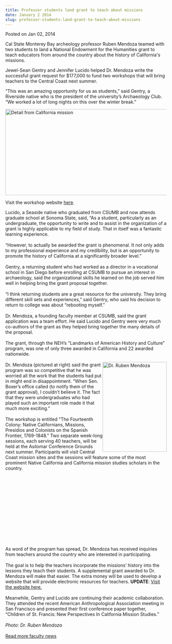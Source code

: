 ```yaml
---
title: Professor students land grant to teach about missions
date: January 2 2014
slug: professor-students-land-grant-to-teach-about-missions
---
```


 



<span class="date">Posted on Jan 02, 2014    </span>
<p>Cal State Monterey Bay archeology professor Ruben Mendoza teamed
with two students to land a National Endowment for the Humanities
grant to teach educators from around the country about the history
of California&apos;s missions.</p>
<p>Jewel-Sean Gentry and Jennifer Lucido helped Dr. Mendoza write
the successful grant request for $177,000 to fund two workshops
that will bring teachers to the Central Coast next summer.</p>
<p>&#x201C;This was an amazing opportunity for us as students,&#x201D; said
Gentry, a Riverside native who is the president of the university&#x2019;s
Archaeology Club. &#x201C;We worked a lot of long nights on this over the
winter break.&#x201D;</p>
<p><img alt="Detail from California mission" src="https://news.csumb.edu/sites/default/files/65/attachments/news/images/for_web_mission_story.jpg" style="width:550px; height:269px"/></p>
<p class="pullquote">Visit the workshop website <a href="https://The14thColony.org" rel="nofollow">here</a>.</p>
<p>Lucido, a Seaside native who graduated from CSUMB and now
attends graduate school at Sonoma State, said, &#x201C;As a student,
particularly as an undergraduate, the opportunity to write and to
assist in the organization of a grant is highly applicable to my
field of study. That in itself was a fantastic learning
experience.&#xA0;<br>
<br>
&#x201C;However, to actually be awarded the grant is phenomenal. It not
only adds to my professional experience and my credibility, but is
an opportunity to promote the history of California at a
significantly broader level.&#x201D;<br>
<br>
Gentry, a returning student who had worked as a director in a
vocational school in San Diego before enrolling at CSUMB to pursue
an interest in archaeology, said the organizational skills he
learned on the job served him well in helping bring the grant
proposal together.<br>
<br>
&#x201C;I think returning students are a great resource for the
university. They bring different skill sets and experiences,&#x201D; said
Gentry, who said his decision to return to college was about
&#x201C;rebooting myself.&#x201D;<br>
<br>
Dr. Mendoza, a founding faculty member at CSUMB, said the grant
application was a team effort. He said Lucido and Gentry were very
much co-authors of the grant as they helped bring together the many
details of the proposal.<br>
<br>
The grant, through the NEH&#x2019;s &quot;Landmarks of American History and
Culture&quot; program, was one of only three awarded in California and
22 awarded nationwide.<br>
<br>
<img alt="Dr. Ruben Mendoza" src="https://news.csumb.edu/sites/default/files/65/attachments/news/images/mendoza.ruben__0_0.jpg" style="float:right; width:200px; height:280px">Dr. Mendoza
(pictured at right) said the grant program was so competitive that
he was worried all the work that the students had put in might end
in disappointment. &#x201C;When Sen. Boxer&#x2019;s office called (to notify them
of the grant approval), I couldn&#x2019;t believe it. The fact that they
were undergraduates who had played such an important role made it
that much more exciting.&#x201D;<br>
<br>
The workshop is entitled &quot;The Fourteenth Colony: Native
Californians, Missions, Presidios and Colonists on the Spanish
Frontier, 1769-1848.&quot; Two separate week-long sessions, each serving
40 teachers, will be held at the Asilomar Conference Grounds next
summer. Participants will visit Central Coast mission sites and the
sessions will feature some of the most prominent Native California
and California mission studies scholars in the country.</br></br></img></br></br></br></br></br></br></br></br></br></br></br></br></p>
<p>As word of the program has spread, Dr. Mendoza has received
inquiries from teachers around the country who are interested in
participating.<br>
<br>
The goal is to help the teachers incorporate the missions&#x2019; history
into the lessons they teach their students. A supplemental grant
awarded to Dr. Mendoza will make that easier. The extra money will
be used to develop a website that will provide electronic resources
for teachers. <strong>UPDATE</strong>: <a href="https://mrc.the14thcolony.org/" rel="nofollow">Visit the website
here.</a><br>
<br>
Meanwhile, Gentry and Lucido are continuing their academic
collaboration. They attended the recent American Anthropological
Association meeting in San Francisco and presented their first
conference paper together, &#x201C;Children of St. Francis: New
Perspectives In California Mission Studies.&#x201D;<br>
<br>
<em>Photo: Dr. Ruben Mendoza</em><br>
<br>
<a href="../../nov/25/faculty-highlights.html" rel="nofollow">Read
more faculty news</a></br></br></br></br></br></br></br></br></p>
<p><br>
&#xA0;</br></p>





 
